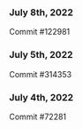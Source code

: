 ### July 8th, 2022

Commit #122981

### July 5th, 2022

Commit #314353


### July 4th, 2022

Commit #72281
